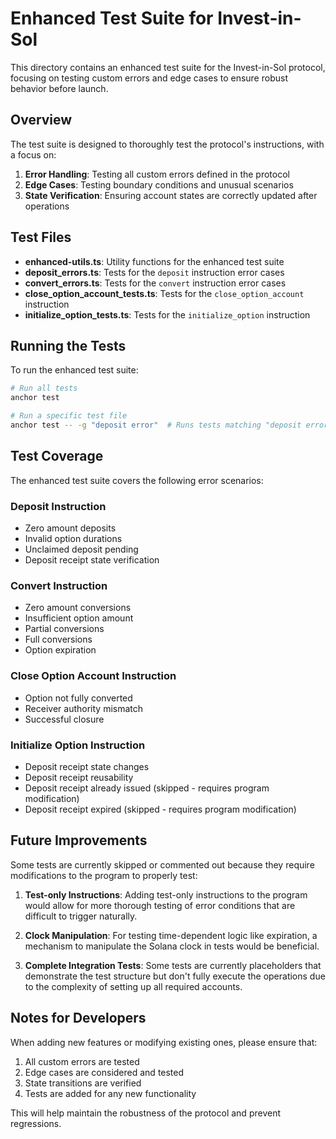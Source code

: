# Enhanced Test Suite for Invest-in-Sol

This directory contains an enhanced test suite for the Invest-in-Sol protocol, focusing on testing custom errors and edge cases to ensure robust behavior before launch.

## Overview

The test suite is designed to thoroughly test the protocol's instructions, with a focus on:

1. **Error Handling**: Testing all custom errors defined in the protocol
2. **Edge Cases**: Testing boundary conditions and unusual scenarios
3. **State Verification**: Ensuring account states are correctly updated after operations

## Test Files

- **enhanced-utils.ts**: Utility functions for the enhanced test suite
- **deposit_errors.ts**: Tests for the `deposit` instruction error cases
- **convert_errors.ts**: Tests for the `convert` instruction error cases
- **close_option_account_tests.ts**: Tests for the `close_option_account` instruction
- **initialize_option_tests.ts**: Tests for the `initialize_option` instruction

## Running the Tests

To run the enhanced test suite:

```bash
# Run all tests
anchor test

# Run a specific test file
anchor test -- -g "deposit error"  # Runs tests matching "deposit error" in their description
```

## Test Coverage

The enhanced test suite covers the following error scenarios:

### Deposit Instruction
- Zero amount deposits
- Invalid option durations
- Unclaimed deposit pending
- Deposit receipt state verification

### Convert Instruction
- Zero amount conversions
- Insufficient option amount
- Partial conversions
- Full conversions
- Option expiration

### Close Option Account Instruction
- Option not fully converted
- Receiver authority mismatch
- Successful closure

### Initialize Option Instruction
- Deposit receipt state changes
- Deposit receipt reusability
- Deposit receipt already issued (skipped - requires program modification)
- Deposit receipt expired (skipped - requires program modification)

## Future Improvements

Some tests are currently skipped or commented out because they require modifications to the program to properly test:

1. **Test-only Instructions**: Adding test-only instructions to the program would allow for more thorough testing of error conditions that are difficult to trigger naturally.

2. **Clock Manipulation**: For testing time-dependent logic like expiration, a mechanism to manipulate the Solana clock in tests would be beneficial.

3. **Complete Integration Tests**: Some tests are currently placeholders that demonstrate the test structure but don't fully execute the operations due to the complexity of setting up all required accounts.

## Notes for Developers

When adding new features or modifying existing ones, please ensure that:

1. All custom errors are tested
2. Edge cases are considered and tested
3. State transitions are verified
4. Tests are added for any new functionality

This will help maintain the robustness of the protocol and prevent regressions.